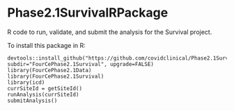 # Phase2.1SurvivalRPackage
R code to run, validate, and submit the analysis for the Survival project.

To install this package in R:

```
devtools::install_github("https://github.com/covidclinical/Phase2.1SurvivalRPackage", subdir="FourCePhase2.1Survival", upgrade=FALSE)
library(FourCePhase2.1Data)
library(FourCePhase2.1Survival)
library(icd)
currSiteId = getSiteId()
runAnalysis(currSiteId)
submitAnalysis()
```


